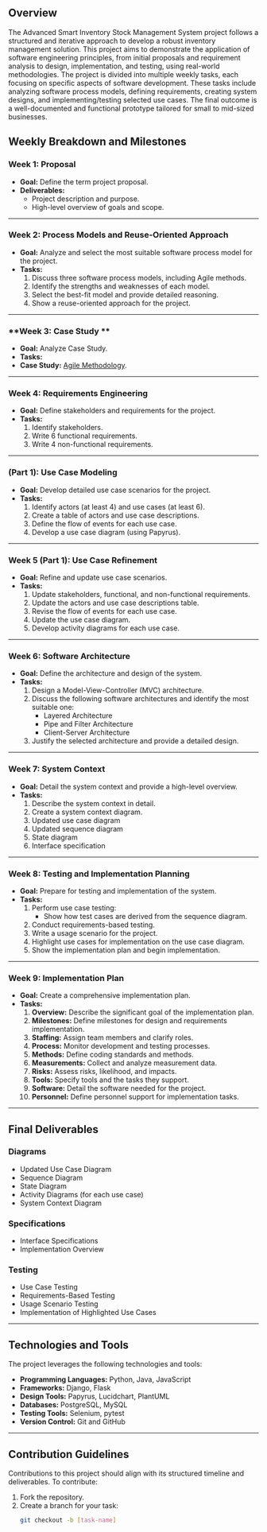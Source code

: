 

## Overview

The Advanced Smart Inventory Stock Management System project follows a structured and iterative approach to develop a robust inventory management solution. This project aims to demonstrate the application of software engineering principles, from initial proposals and requirement analysis to design, implementation, and testing, using real-world methodologies.
The project is divided into multiple weekly tasks, each focusing on specific aspects of software development. These tasks include analyzing software process models, defining requirements, creating system designs, and implementing/testing selected use cases. The final outcome is a well-documented and functional prototype tailored for small to mid-sized businesses.



## Weekly Breakdown and Milestones

### **Week 1: Proposal**
- **Goal:** Define the term project proposal.
- **Deliverables:**  
  - Project description and purpose.
  - High-level overview of goals and scope.

---

### **Week 2: Process Models and Reuse-Oriented Approach**
- **Goal:** Analyze and select the most suitable software process model for the project.
- **Tasks:**  
  1. Discuss three software process models, including Agile methods.
  2. Identify the strengths and weaknesses of each model.
  3. Select the best-fit model and provide detailed reasoning.
  4. Show a reuse-oriented approach for the project.

---

### **Week 3: Case Study **
- **Goal:** Analyze Case Study.
- **Tasks:**  
- **Case Study:** [Agile Methodology](https://medium.com/@ashutoshagrawal1010/agile-methodology-incremental-and-iterative-way-of-development-a6614116ae68#:~:text=Agile%20method%20combines%20both%20incremental,is%20delivered%20throughout%20the%20project.).

---

### **Week 4: Requirements Engineering**
- **Goal:** Define stakeholders and requirements for the project.
- **Tasks:**  
  1. Identify stakeholders.
  2. Write 6 functional requirements.
  3. Write 4 non-functional requirements.

---

### **(Part 1): Use Case Modeling**
- **Goal:** Develop detailed use case scenarios for the project.
- **Tasks:**  
  1. Identify actors (at least 4) and use cases (at least 6).
  2. Create a table of actors and use case descriptions.
  3. Define the flow of events for each use case.
  4. Develop a use case diagram (using Papyrus).

---

### **Week 5 (Part 1): Use Case Refinement**
- **Goal:** Refine and update use case scenarios.
- **Tasks:**  
  1. Update stakeholders, functional, and non-functional requirements.
  2. Update the actors and use case descriptions table.
  3. Revise the flow of events for each use case.
  4. Update the use case diagram.
  5. Develop activity diagrams for each use case.

---

### **Week 6: Software Architecture**
- **Goal:** Define the architecture and design of the system.
- **Tasks:**  
  1. Design a Model-View-Controller (MVC) architecture.
  2. Discuss the following software architectures and identify the most suitable one:
     - Layered Architecture
     - Pipe and Filter Architecture
     - Client-Server Architecture
  3. Justify the selected architecture and provide a detailed design.

---

### **Week 7: System Context**
- **Goal:** Detail the system context and provide a high-level overview.
- **Tasks:**  
  1. Describe the system context in detail.
  2. Create a system context diagram.
  3. Updated use case diagram
  4. Updated sequence diagram
  5. State diagram
  6. Interface specification 

---

### **Week 8: Testing and Implementation Planning**
- **Goal:** Prepare for testing and implementation of the system.
- **Tasks:**  
  1. Perform use case testing:
     - Show how test cases are derived from the sequence diagram.
  2. Conduct requirements-based testing.
  3. Write a usage scenario for the project.
  4. Highlight use cases for implementation on the use case diagram.
  5. Show the implementation plan and begin implementation.

---

### **Week 9: Implementation Plan**
- **Goal:** Create a comprehensive implementation plan.
- **Tasks:**  
  1. **Overview:** Describe the significant goal of the implementation plan.
  2. **Milestones:** Define milestones for design and requirements implementation.
  3. **Staffing:** Assign team members and clarify roles.
  4. **Process:** Monitor development and testing processes.
  5. **Methods:** Define coding standards and methods.
  6. **Measurements:** Collect and analyze measurement data.
  7. **Risks:** Assess risks, likelihood, and impacts.
  8. **Tools:** Specify tools and the tasks they support.
  9. **Software:** Detail the software needed for the project.
  10. **Personnel:** Define personnel support for implementation tasks.

---

## Final Deliverables

### **Diagrams**
- Updated Use Case Diagram
- Sequence Diagram
- State Diagram
- Activity Diagrams (for each use case)
- System Context Diagram

### **Specifications**
- Interface Specifications
- Implementation Overview

### **Testing**
- Use Case Testing
- Requirements-Based Testing
- Usage Scenario Testing
- Implementation of Highlighted Use Cases

---

## Technologies and Tools

The project leverages the following technologies and tools:
- **Programming Languages:** Python, Java, JavaScript
- **Frameworks:** Django, Flask
- **Design Tools:** Papyrus, Lucidchart, PlantUML
- **Databases:** PostgreSQL, MySQL
- **Testing Tools:** Selenium, pytest
- **Version Control:** Git and GitHub

---

## Contribution Guidelines

Contributions to this project should align with its structured timeline and deliverables. To contribute:
1. Fork the repository.
2. Create a branch for your task:
   ```bash
   git checkout -b [task-name]
